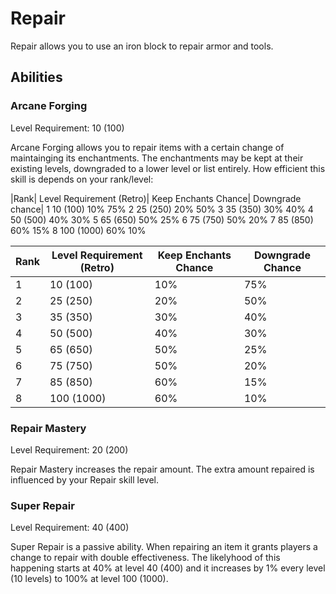 # Repair

Repair allows you to use an iron block to repair armor and tools.

## Abilities

### Arcane Forging

Level Requirement: 10 (100)

Arcane Forging allows you to repair items with a certain change of maintainging its enchantments. The enchantments may be kept at their existing levels, downgraded to a lower level or list entirely. How efficient this skill is depends on your rank/level:

|Rank|	Level Requirement (Retro)|	Keep Enchants Chance|	Downgrade chance|
1	10 (100)	10%	75%
2	25 (250)	20%	50%
3	35 (350)	30%	40%
4	50 (500)	40%	30%
5	65 (650)	50%	25%
6	75 (750)	50%	20%
7	85 (850)	60%	15%
8	100 (1000)	60%	10%

| Rank | Level Requirement (Retro) | Keep Enchants Chance | Downgrade Chance |
| ---- | ------------------------- | -------------------- | ---------------- |
| 1    | 10 (100)                  | 10%                  | 75%              |
| 2    | 25 (250)                  | 20%                  | 50%              |
| 3    | 35 (350)                  | 30%                  | 40%              |
| 4    | 50 (500)                  | 40%                  | 30%              |
| 5    | 65 (650)                  | 50%                  | 25%              |
| 6    | 75 (750)                  | 50%                  | 20%              |
| 7    | 85 (850)                  | 60%                  | 15%              |
| 8    | 100 (1000)                | 60%                  | 10%              |

### Repair Mastery

Level Requirement: 20 (200)

Repair Mastery increases the repair amount. The extra amount repaired is influenced by your Repair skill level.

### Super Repair

Level Requirement: 40 (400)

Super Repair is a passive ability. When repairing an item it grants players a change to repair with double effectiveness. The likelyhood of this happening starts at 40% at level 40 (400) and it increases by 1% every level (10 levels) to 100% at level 100 (1000).